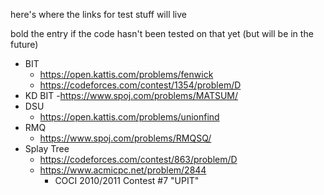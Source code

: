 here's where the links for test stuff will live

bold the entry if the code hasn't been tested on that yet (but will be in the future)

- BIT
    - https://open.kattis.com/problems/fenwick
    - https://codeforces.com/contest/1354/problem/D
- KD BIT
    -https://www.spoj.com/problems/MATSUM/
- DSU
    - https://open.kattis.com/problems/unionfind
- RMQ
    - https://www.spoj.com/problems/RMQSQ/
- Splay Tree
    - https://codeforces.com/contest/863/problem/D
    - https://www.acmicpc.net/problem/2844
        - COCI 2010/2011 Contest #7 "UPIT"